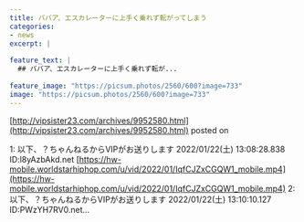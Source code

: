 ```yaml
---
title: ババア、エスカレーターに上手く乗れず転がってしまう
categories:
- news
excerpt: |
  
feature_text: |
  ## ババア、エスカレーターに上手く乗れず転が...
  
feature_image: "https://picsum.photos/2560/600?image=733"
image: "https://picsum.photos/2560/600?image=733"
---
```


[http://vipsister23.com/archives/9952580.html](http://vipsister23.com/archives/9952580.html)
posted on 

<!--more-->

1: 以下、？ちゃんねるからVIPがお送りします 2022/01/22(土) 13:08:28.838 ID:l8yAzbAkd.net [https://hw-mobile.worldstarhiphop.com/u/vid/2022/01/IqfCJZxCGQW1_mobile.mp4](https://hw-mobile.worldstarhiphop.com/u/vid/2022/01/IqfCJZxCGQW1_mobile.mp4) 2: 以下、？ちゃんねるからVIPがお送りします 2022/01/22(土) 13:10:10.127 ID:PWzYH7RV0.net...
